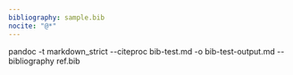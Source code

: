 ```yaml
---
bibliography: sample.bib
nocite: "@*"
---
```


pandoc -t markdown_strict --citeproc bib-test.md -o bib-test-output.md --bibliography ref.bib

